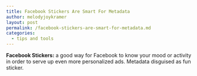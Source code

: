 ```yaml
---
title: Facebook Stickers Are Smart For Metadata
author: melodyjoykramer
layout: post 
permalink: /facebook-stickers-are-smart-for-metadata.md
categories:
  - tips and tools
---
```



**Facebook Stickers:** a good way for Facebook to know your mood or activity in order to serve up even more personalized ads. Metadata disguised as fun sticker. 
